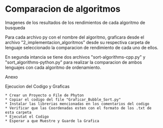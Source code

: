 # Comparacion de algoritmos
Imagenes de los resultados de los rendimientos de cada algoritmo de busqueda

Para cada archivo py con el nombre del algoritmo, graficara desde el archivo "2_implementacion_algoritmos" desde su respectiva carpeta de lenguaje seleccionado la comparacion de rendimiento de cada uno de ellos.

En segunda intancia se tiene dos archivos "sort-algorithms-cpp.py" y "sort_algorithms-python.py" para realizar la comparacion de ambos lenguajes con cada algoritmo de ordenamiento.


Anexo

Ejecucion del Codigo y Graficas

	* Crear un Proyecto o File de Phyton
	* Copiar el codigo del file "Graficar_Bubble_Sort.py"
	* Instalar las librerias mencionadas en los comentarios del codigo
	* Verificar que las Coordenadas esten con el formato de los .txt de esta carpeta
	* Ejecutat el Codigo
	* Esperar a que Muestre y Guarde la Grafica